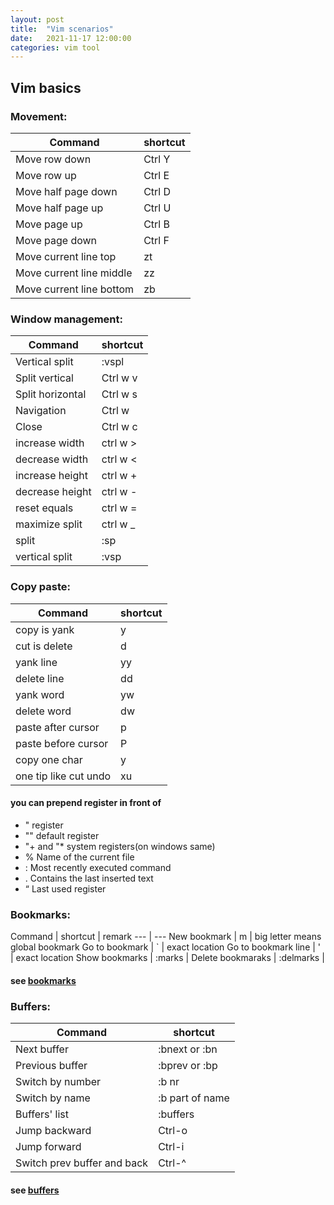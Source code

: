 ```yaml
---
layout: post
title:  "Vim scenarios"
date:   2021-11-17 12:00:00
categories: vim tool
---
```




## Vim basics


### Movement:

Command | shortcut
 --- | --- 
Move row down | Ctrl Y
Move row up | Ctrl E
Move half page down | Ctrl D 
Move half page up | Ctrl U
Move page up | Ctrl B
Move page down | Ctrl F
Move current line top | zt
Move current line middle | zz
Move current line bottom | zb


### Window management:

Command | shortcut
 --- | --- 
Vertical split | :vspl
Split vertical | Ctrl w v
Split horizontal | Ctrl w s
Navigation | Ctrl w <directionkey>
Close | Ctrl w c
increase width | ctrl w >
decrease width | ctrl w <
increase height | ctrl w +
decrease height | ctrl w - 
reset equals | ctrl w = 
maximize split | ctrl w _ 
split | :sp <file>
vertical split | :vsp <file>


### Copy paste:

Command | shortcut
 --- | --- 
copy is yank | y
cut is delete | d
yank line | yy
delete line | dd
yank word | yw
delete word | dw
paste after cursor | p
paste before cursor | P
copy one char | y
one tip like cut undo | <Nr>xu

#### you can prepend register in front of
* "<letter>	register
* ""		default register
* "+ and "*	system registers(on windows same)
* % Name of the current file
* : Most recently executed command
* . Contains the last inserted text
* “ Last used register


### Bookmarks:

Command | shortcut | remark
 --- | --- 
New bookmark | m<letter> | big letter means global bookmark
Go to bookmark | `<letter> | exact location
Go to bookmark line | '<letter> | exact location
Show bookmarks | :marks | 
Delete bookmaraks | :delmarks <letters> | 

#### see [bookmarks]

### Buffers:

Command | shortcut
 --- | ---
Next buffer | :bnext or :bn
Previous buffer | :bprev or :bp
Switch by number | :b nr
Switch by name | :b part of name
Buffers' list | :buffers
Jump backward | Ctrl-o
Jump forward | Ctrl-i
Switch prev buffer and back | Ctrl-^

#### see [buffers]

[bookmarks]: https://www.tutorialspoint.com/vim/vim_markers.htm 
[buffers]: https://vim.fandom.com/wiki/Buffers

